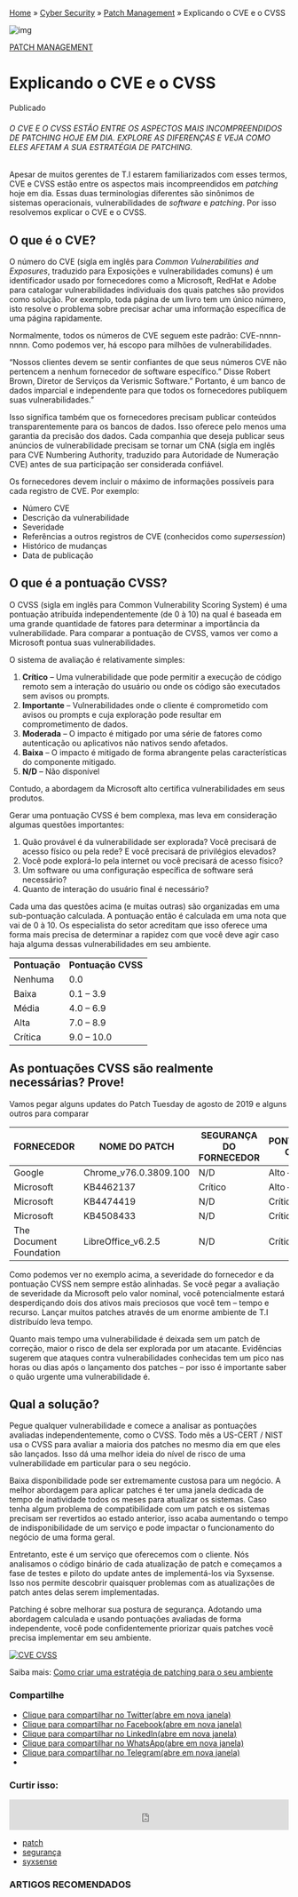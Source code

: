 [Home](https://aiqon.com.br/blog) » [Cyber Security](https://aiqon.com.br/blog/category/cybersecurity/) » [Patch Management](https://aiqon.com.br/blog/category/cybersecurity/patch-management/) » Explicando o CVE e o CVSS

![img](https://sp-ao.shortpixel.ai/client/to_auto,q_lossy,ret_img,w_1000,h_500/https://aiqon.com.br/blog/wp-content/uploads/2020/02/cve-e-cvss-1.jpg)

[PATCH MANAGEMENT](https://aiqon.com.br/blog/category/cybersecurity/patch-management/)

# Explicando o CVE e o CVSS

Publicado

 

###### O CVE E O CVSS ESTÃO ENTRE OS ASPECTOS MAIS INCOMPREENDIDOS DE *PATCHING* HOJE EM DIA. EXPLORE AS DIFERENÇAS E VEJA COMO ELES AFETAM A SUA ESTRATÉGIA DE *PATCHING*.

Apesar de muitos gerentes de T.I estarem familiarizados com esses termos, CVE e CVSS estão entre os aspectos mais incompreendidos em *patching* hoje em dia. Essas duas terminologias diferentes são sinônimos de sistemas operacionais, vulnerabilidades de *software* e *patching*. Por isso resolvemos explicar o CVE e o CVSS.

## O que é o CVE?

O número do CVE (sigla em inglês para *Common Vulnerabilities and Exposures*, traduzido para Exposições e vulnerabilidades comuns) é um identificador usado por fornecedores como a Microsoft, RedHat e Adobe para catalogar vulnerabilidades individuais dos quais patches são providos como solução. Por exemplo, toda página de um livro tem um único número, isto resolve o problema sobre precisar achar uma informação específica de uma página rapidamente.

Normalmente, todos os números de CVE seguem este padrão: CVE-nnnn-nnnn. Como podemos ver, há escopo para milhões de vulnerabilidades.

“Nossos clientes devem se sentir confiantes de que seus números CVE não pertencem a nenhum fornecedor de software específico.” Disse Robert Brown, Diretor de Serviços da Verismic Software.” Portanto, é um banco de dados imparcial e independente para que todos os fornecedores publiquem suas vulnerabilidades.”

Isso significa também que os fornecedores precisam publicar conteúdos transparentemente para os bancos de dados. Isso oferece pelo menos uma garantia da precisão dos dados. Cada companhia que deseja publicar seus anúncios de vulnerabilidade precisam se tornar um CNA (sigla em inglês para CVE Numbering Authority, traduzido para Autoridade de Numeração CVE) antes de sua participação ser considerada confiável.

Os fornecedores devem incluir o máximo de informações possíveis para cada registro de CVE. Por exemplo:

- Número CVE
- Descrição da vulnerabilidade
- Severidade
- Referências a outros registros de CVE (conhecidos como *supersession*)
- Histórico de mudanças
- Data de publicação

## O que é a pontuação CVSS?

O CVSS (sigla em inglês para Common Vulnerability Scoring System) é uma pontuação atribuída independentemente (de 0 à 10) na qual é baseada em uma grande quantidade de fatores para determinar a importância da vulnerabilidade. Para comparar a pontuação de CVSS, vamos ver como a Microsoft pontua suas vulnerabilidades.

O sistema de avaliação é relativamente simples:

1. **Crítico** – Uma vulnerabilidade que pode permitir a execução de código remoto sem a interação do usuário ou onde os código são executados sem avisos ou prompts.
2. **Importante** – Vulnerabilidades onde o cliente é comprometido com avisos ou prompts e cuja exploração pode resultar em comprometimento de dados.
3. **Moderada** – O impacto é mitigado por uma série de fatores como autenticação ou aplicativos não nativos sendo afetados.
4. **Baixa** – O impacto é mitigado de forma abrangente pelas características do componente mitigado.
5. **N/D** – Não disponível

Contudo, a abordagem da Microsoft alto certifica vulnerabilidades em seus produtos.

Gerar uma pontuação CVSS é bem complexa, mas leva em consideração algumas questões importantes:

1. Quão provável é da vulnerabilidade ser explorada? Você precisará de acesso físico ou pela rede? E você precisará de privilégios elevados?
2. Você pode explorá-lo pela internet ou você precisará de acesso físico?
3. Um software ou uma configuração específica de software será necessário?
4. Quanto de interação do usuário final é necessário?

Cada uma das questões acima (e muitas outras) são organizadas em uma sub-pontuação calculada. A pontuação então é calculada em uma nota que vai de 0 à 10. Os especialista do setor acreditam que isso oferece uma forma mais precisa de determinar a rapidez com que você deve agir caso haja alguma dessas vulnerabilidades em seu ambiente.

|               |                    |
| ------------- | ------------------ |
| **Pontuação** | **Pontuação CVSS** |
| Nenhuma       | 0.0                |
| Baixa         | 0.1 – 3.9          |
| Média         | 4.0 – 6.9          |
| Alta          | 7.0 – 8.9          |
| Crítica       | 9.0 – 10.0         |

## As pontuações CVSS são realmente necessárias? Prove!

Vamos pegar alguns updates do Patch Tuesday de agosto de 2019 e alguns outros para comparar

| **FORNECEDOR**          | **NOME DO PATCH**     | **SEGURANÇA DO FORNECEDOR** | **PONTUAÇÃO CVSS** |
| ----------------------- | --------------------- | --------------------------- | ------------------ |
| Google                  | Chrome_v76.0.3809.100 | N/D                         | Alto – 8.8         |
| Microsoft               | KB4462137             | Crítico                     | Alto – 7.8         |
| Microsoft               | KB4474419             | N/D                         | Crítico – 9.8      |
| Microsoft               | KB4508433             | N/D                         | Crítico – 9.8      |
| The Document Foundation | LibreOffice_v6.2.5    | N/D                         | Crítico – 9.8      |

Como podemos ver no exemplo acima, a severidade do fornecedor e da pontuação CVSS nem sempre estão alinhadas. Se você pegar a avaliação de severidade da Microsoft pelo valor nominal, você potencialmente estará desperdiçando dois dos ativos mais preciosos que você tem – tempo e recurso. Lançar muitos patches através de um enorme ambiente de T.I distribuído leva tempo.

Quanto mais tempo uma vulnerabilidade é deixada sem um patch de correção, maior o risco de dela ser explorada por um atacante. Evidências sugerem que ataques contra vulnerabilidades conhecidas tem um pico nas horas ou dias após o lançamento dos patches – por isso é importante saber o quão urgente uma vulnerabilidade é.

## Qual a solução?

Pegue qualquer vulnerabilidade e comece a analisar as pontuações avaliadas independentemente, como o CVSS. Todo mês a US-CERT / NIST usa o CVSS para avaliar a maioria dos patches no mesmo dia em que eles são lançados. Isso dá uma melhor ideia do nível de risco de uma vulnerabilidade em particular para o seu negócio.

Baixa disponibilidade pode ser extremamente custosa para um negócio. A melhor abordagem para aplicar patches é ter uma janela dedicada de tempo de inatividade todos os meses para atualizar os sistemas. Caso tenha algum problema de compatibilidade com um patch e os sistemas precisam ser revertidos ao estado anterior, isso acaba aumentando o tempo de indisponibilidade de um serviço e pode impactar o funcionamento do negócio de uma forma geral.

Entretanto, este é um serviço que oferecemos com o cliente. Nós analisamos o código binário de cada atualização de patch e começamos a fase de testes e piloto do update antes de implementá-los via Syxsense. Isso nos permite descobrir quaisquer problemas com as atualizações de patch antes delas serem implementadas.

Patching é sobre melhorar sua postura de segurança. Adotando uma abordagem calculada e usando pontuações avaliadas de forma independente, você pode confidentemente priorizar quais patches você precisa implementar em seu ambiente.

[![CVE CVSS](https://sp-ao.shortpixel.ai/client/to_auto,q_lossy,ret_img,w_1000,h_250/https://aiqon.com.br/blog/wp-content/uploads/2019/12/syxsense-trial-bottom.jpg)](https://lps.aiqon.com.br/syxsense_trial)

 

Saiba mais: [Como criar uma estratégia de patching para o seu ambiente](https://aiqon.com.br/blog/estrategia-para-gerenciamento-de-patch/)

### Compartilhe

- [Clique para compartilhar no Twitter(abre em nova janela)](https://aiqon.com.br/blog/explicar-o-cve-e-o-cvss/?share=twitter&nb=1)
- [Clique para compartilhar no Facebook(abre em nova janela)](https://aiqon.com.br/blog/explicar-o-cve-e-o-cvss/?share=facebook&nb=1)
- [Clique para compartilhar no LinkedIn(abre em nova janela)](https://aiqon.com.br/blog/explicar-o-cve-e-o-cvss/?share=linkedin&nb=1)
- [Clique para compartilhar no WhatsApp(abre em nova janela)](https://aiqon.com.br/blog/explicar-o-cve-e-o-cvss/?share=jetpack-whatsapp&nb=1)
- [Clique para compartilhar no Telegram(abre em nova janela)](https://aiqon.com.br/blog/explicar-o-cve-e-o-cvss/?share=telegram&nb=1)
- 

### Curtir isso:

<iframe class="post-likes-widget jetpack-likes-widget" name="like-post-frame-172206828-329-621a25699b32d" src="https://widgets.wp.com/likes/#blog_id=172206828&amp;post_id=329&amp;origin=aiqon.com.br&amp;obj_id=172206828-329-621a25699b32d" height="55px" width="100%" frameborder="0" scrolling="no" title="Curtir ou reblogar" style="box-sizing: border-box; max-width: 100%; margin: 0px; border-width: 0px; display: block;"></iframe>





- [patch](https://aiqon.com.br/blog/tag/patch/)
- [segurança](https://aiqon.com.br/blog/tag/seguranca/)
- [syxsense](https://aiqon.com.br/blog/tag/syxsense/)

### ARTIGOS RECOMENDADOS